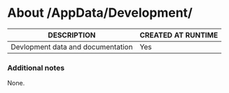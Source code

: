 ﻿# About /AppData/Development/
| DESCRIPTION                       | CREATED AT RUNTIME |
|-----------------------------------|--------------------|
| Devlopment data and documentation | Yes                |

### Additional notes
None.